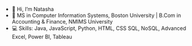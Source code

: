 - 👋 Hi, I’m Natasha
- 🏫 MS in Computer Information Systems, Boston University | B.Com in Accounting & Finance, NMIMS University
- 💻 Skills:  Java, JavaScript, Python, HTML, CSS SQL, NoSQL, Advanced Excel, Power BI, Tableau

<!---
natasha-mac/natasha-mac is a ✨ special ✨ repository because its `README.md` (this file) appears on your GitHub profile.
You can click the Preview link to take a look at your changes.
--->
